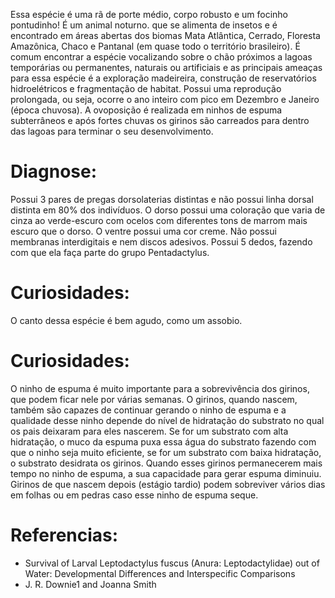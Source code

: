 ﻿Essa espécie é uma rã de porte médio, corpo robusto e um focinho pontudinho! É um animal noturno. que se alimenta de insetos e é encontrado em áreas abertas dos biomas Mata Atlântica, Cerrado, Floresta Amazônica, Chaco e Pantanal (em quase todo o território brasileiro). É comum encontrar a espécie vocalizando sobre o chão próximos a lagoas temporárias ou permanentes, naturais ou artificiais e as principais ameaças para essa espécie é a exploração madeireira, construção de reservatórios hidroelétricos e fragmentação de habitat.
Possui uma reprodução prolongada, ou seja, ocorre o ano inteiro com pico em Dezembro e Janeiro (época chuvosa). A <glossario>ovoposição</glossario> é realizada em ninhos de espuma subterrâneos e após fortes chuvas os girinos são carreados para dentro das lagoas para terminar o seu desenvolvimento. 


# Diagnose:
Possui 3 pares de pregas dorsolaterias distintas e não possui linha dorsal distinta em 80% dos indivíduos. O dorso possui uma coloração que varia de cinza ao verde-escuro com ocelos com diferentes tons de marrom mais escuro que o dorso. O ventre possui uma cor creme. Não possui membranas interdigitais e nem discos adesivos. Possui 5 dedos, fazendo com que ela faça parte do grupo Pentadactylus.


# Curiosidades:
O canto dessa espécie é bem agudo, como um assobio.


# Curiosidades:
O ninho de espuma é muito importante para a sobrevivência dos girinos, que podem ficar nele por várias semanas. O girinos, quando nascem, também são capazes de continuar gerando o ninho de espuma e a qualidade desse ninho depende do nível de hidratação  do substrato no qual os pais deixaram para eles nascerem. Se for um substrato com alta hidratação, o muco da espuma puxa essa água do substrato fazendo com que o ninho seja muito eficiente, se for um substrato com baixa hidratação, o substrato desidrata os girinos.
Quando esses girinos permanecerem mais tempo no ninho de espuma, a sua capacidade para gerar espuma diminuiu. Girinos de que nascem depois (estágio tardio) podem sobreviver vários dias em folhas ou em pedras caso esse ninho de espuma seque.




# Referencias:
* Survival of Larval Leptodactylus fuscus (Anura: Leptodactylidae) out of Water: Developmental Differences and Interspecific Comparisons
* J. R. Downie1 and Joanna Smith